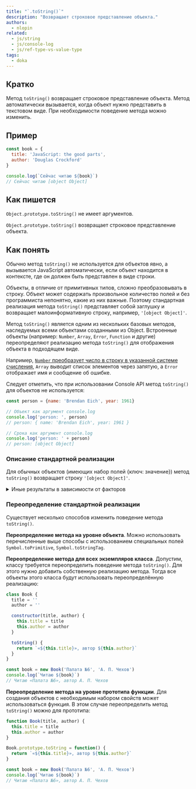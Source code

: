 ```yaml
---
title: "`.toString()`"
description: "Возвращает строковое представление объекта."
authors:
  - nlopin
related:
  - js/string
  - js/console-log
  - js/ref-type-vs-value-type
tags:
  - doka
---
```


## Кратко

Метод `toString()` возвращает строковое представление объекта. Метод автоматически вызывается, когда объект нужно представить в текстовом виде. При необходимости поведение метода можно изменить.

## Пример

```js
const book = {
  title: 'JavaScript: the good parts',
  author: 'Douglas Crockford'
}

console.log(`Сейчас читаю ${book}`)
// Сейчас читаю [object Object]
```

## Как пишется

`Object.prototype.toString()` не имеет аргументов.

`Object.prototype.toString()` возвращает строковое представление объекта.

## Как понять

Обычно метод `toString()` не используется для объектов явно, а вызывается JavaScript автоматически, если объект находится в контексте, где он должен быть представлен в виде строки.

Объекты, в отличие от примитивных типов, сложно преобразовывать в строку. Объект может содержать произвольное количество полей и без программиста непонятно, какие из них важные. Поэтому стандартная реализация метода `toString()` представляет собой заглушку и возвращает малоинформативную строку, например, `'[object Object]'`.

Метод `toString()` является одним из нескольких базовых методов, наследуемых всеми объектами созданными из Object. Встроенные объекты (например: `Number`, `Array`, `Error`, `Function` и другие) переопределяют реализацию метода `toString()` для отображения объекта в подходящем виде.

Например, [`Number` преобразует число в строку в указанной системе счисления](/js/number-tostring/), `Array` выводит список элементов через запятую, а `Error` отображает имя и сообщение об ошибке.

Следует отметить, что при использовании Console API метод `toString()` для объектов не используется:

```js
const person = {name: 'Brendan Eich', year: 1961}

// Объект как аргумент console.log
console.log('person: ', person)
// person: { name: 'Brendan Eich', year: 1961 }

// Срока как аргумент console.log
console.log('person: ' + person)
// person: [object Object]
```

### Описание стандартной реализации

Для обычных объектов (имеющих набор полей {ключ: значение}) метод `toString()` возвращает строку `'[object Object]'`.

<details>
  <summary>
    Иные результаты в зависимости от факторов
  </summary>

Значение `Symbol.toPrimitive`. Если объект имеет это специальное поле, описывающее преобразование объекта к примитивным типам, то результат этого преобразования к строке используется вместо `toString()`:

```js
const book = {
  title: 'Замок',
  author: 'Ф. Кафка'
}

book[Symbol.toPrimitive] = function(hint) {
  if (hint === 'string') {
    return `(название: ${this.title}, автор: ${this.author})`
  }
  return true;
}

console.log(`Книга ${book}`)
// Книга (название: Замок, автор: Ф. Кафка)
```

Значение `Symbol.toStringTag`. Если объект имеет это специальное строковое поле, то его значение отображается как тип объекта:

```js
const book = {
  title: 'Дар',
  author: 'В. В. Набоков'
}

book[Symbol.toStringTag] = 'Book'

console.log(`Сейчас читаю ${book}`)
// Сейчас читаю [object Book]
```

Тип `this`. Метод `Object.toString()` может быть вызван для значений других типов:

```js
const toString = Object.prototype.toString

console.log(toString.call([1, 2, 3]))
// [object Array]

console.log(toString.call(25))
// [object Number]

console.log(toString.call(true))
// [object Boolean]
```

</details>

### Переопределение стандартной реализации

Существует несколько способов изменить поведение метода `toString()`.

**Переопределение метода на уровне объекта**. Можно использовать перечисленные выше способы с использованием специальных полей `Symbol.toPrimitive`, `Symbol.toStringTag`.

**Переопределение метода для всех экземпляров класса**. Допустим, классу требуется переопределить поведение метода `toString()`. Для этого нужно добавить собственную реализацию метода. Тогда все объекты этого класса будут использовать переопределённую реализацию:

```js
class Book {
  title = ''
  author = ''

  constructor(title, author) {
    this.title = title
    this.author = author
  }

  toString() {
    return `«${this.title}», автор ${this.author}`
  }
}

const book = new Book('Палата №6', 'А. П. Чехов')
console.log(`Читаю ${book}`)
// Читаю «Палата №6», автор А. П. Чехов
```

**Переопределение метода на уровне прототипа функции**. Для создания объектов с необходимым набором свойств может использоваться функция. В этом случае переопределить метод `toString()` можно для прототипа:

```js
function Book(title, author) {
  this.title = title
  this.author = author
}

Book.prototype.toString = function() {
  return `«${this.title}», автор ${this.author}`
}

const book = new Book('Палата №6', 'А. П. Чехов')
console.log(`Читаю ${book}`)
// Читаю «Палата №6», автор А. П. Чехов
```
